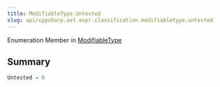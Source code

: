```yaml
---
title: ModifiableType.Untested
slug: api/cppsharp.ast.expr.classification.modifiabletype.untested
---
```

Enumeration Member in [ModifiableType](/api/cppsharp/ast/expr/classification/modifiabletype)

## Summary



```csharp
Untested = 0
```

